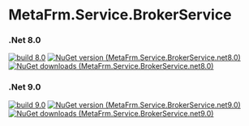 # MetaFrm.Service.BrokerService

### .Net 8.0
[![build 8.0](https://github.com/MetaFrm/MetaFrm.Service.BrokerService/actions/workflows/build_8.0.yml/badge.svg)](https://github.com/MetaFrm/MetaFrm.Service.BrokerService/actions/workflows/build_8.0.yml)
[![NuGet version (MetaFrm.Service.BrokerService.net8.0)](https://img.shields.io/nuget/v/MetaFrm.Service.BrokerService.net8.0)](https://www.nuget.org/packages/MetaFrm.Service.BrokerService.net8.0/)
[![NuGet downloads (MetaFrm.Service.BrokerService.net8.0)](https://img.shields.io/nuget/dt/MetaFrm.Service.BrokerService.net8.0)](https://www.nuget.org/packages/MetaFrm.Service.BrokerService.net8.0/)
### .Net 9.0
[![build 9.0](https://github.com/MetaFrm/MetaFrm.Service.BrokerService/actions/workflows/build_9.0.yml/badge.svg)](https://github.com/MetaFrm/MetaFrm.Service.BrokerService/actions/workflows/build_9.0.yml)
[![NuGet version (MetaFrm.Service.BrokerService.net9.0)](https://img.shields.io/nuget/v/MetaFrm.Service.BrokerService.net9.0)](https://www.nuget.org/packages/MetaFrm.Service.BrokerService.net9.0/)
[![NuGet downloads (MetaFrm.Service.BrokerService.net9.0)](https://img.shields.io/nuget/dt/MetaFrm.Service.BrokerService.net9.0)](https://www.nuget.org/packages/MetaFrm.Service.BrokerService.net9.0/)